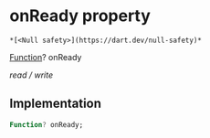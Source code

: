 


# onReady property




    *[<Null safety>](https://dart.dev/null-safety)*


[Function](https://api.flutter.dev/flutter/dart-core/Function-class.html)? onReady
  
_read / write_






## Implementation

```dart
Function? onReady;


```







